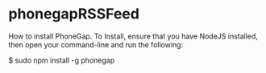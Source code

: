 # phonegapRSSFeed

How to install PhoneGap.
To Install, ensure that you have NodeJS installed, then open your command-line and run the following:

$ sudo npm install -g phonegap
